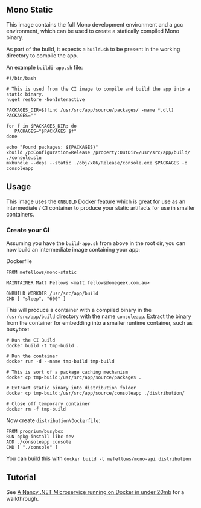 ## Mono Static

This image contains the full Mono development environment and a gcc environment, which can be used to create a statically compiled Mono binary.

As part of the build, it expects a `build.sh` to be present in the working directory to compile the app.

An example `buildi-app.sh` file:

```
#!/bin/bash

# This is used from the CI image to compile and build the app into a static binary.
nuget restore -NonInteractive

PACKAGES_DIR=$(find /usr/src/app/source/packages/ -name *.dll)
PACKAGES=""

for f in $PACKAGES_DIR; do
   PACKAGES="$PACKAGES $f"
done

echo "Found packages: ${PACKAGES}"
xbuild /p:Configuration=Release /property:OutDir=/usr/src/app/build/ ./console.sln
mkbundle --deps --static ./obj/x86/Release/console.exe $PACKAGES -o consoleapp
```

## Usage

This image uses the `ONBUILD` Docker feature which is great for use as an intermediate / CI container to produce your static artifacts
for use in smaller containers.

### Create your CI 
Assuming you have the `build-app.sh` from above in the root dir, you can now build an intermediate image containing your app:

Dockerfile

```
FROM mefellows/mono-static

MAINTAINER Matt Fellows <matt.fellows@onegeek.com.au>

ONBUILD WORKDIR /usr/src/app/build
CMD [ "sleep", "600" ]
```

This will produce a container with a compiled binary in the `/usr/src/app/build` directory with the name `consoleapp`.
Extract the binary from the container for embedding into a smaller runtime container, such as busybox:

```
# Run the CI Build
docker build -t tmp-build .                                       

# Run the container
docker run -d --name tmp-build tmp-build                          

# This is sort of a package caching mechanism
docker cp tmp-build:/usr/src/app/source/packages .                

# Extract static binary into distribution folder
docker cp tmp-build:/usr/src/app/source/consoleapp ./distribution/

# Close off temporary container
docker rm -f tmp-build
```

Now create `distribution\Dockerfile`:

```
FROM progrium/busybox
RUN opkg-install libc-dev
ADD ./consoleapp console
CMD [ "./console" ]
```

You can build this with `docker build -t mefellows/mono-api distribution`

## Tutorial

See [A Nancy .NET Microservice running on Docker in under 20mb](http://www.onegeek.com.au/articles/a-nancy-net-microservice-running-on-docker-in-under-20mb) for a walkthrough.
